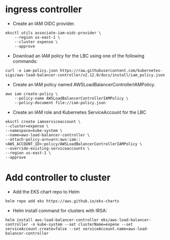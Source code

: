 # ingress controller

* Create an IAM OIDC provider.

```
eksctl utils associate-iam-oidc-provider \
    --region us-east-1 \
    --cluster expense \
    --approve
```

* Download an IAM policy for the LBC using one of the following commands:

```
curl -o iam-policy.json https://raw.githubusercontent.com/kubernetes-sigs/aws-load-balancer-controller/v2.12.0/docs/install/iam_policy.json
```

* Create an IAM policy named AWSLoadBalancerControllerIAMPolicy.

```
aws iam create-policy \
    --policy-name AWSLoadBalancerControllerIAMPolicy \
    --policy-document file://iam-policy.json
```

* Create an IAM role and Kubernetes ServiceAccount for the LBC

```
eksctl create iamserviceaccount \
--cluster=expense \
--namespace=kube-system \
--name=aws-load-balancer-controller \
--attach-policy-arn=arn:aws:iam::<AWS_ACCOUNT_ID>:policy/AWSLoadBalancerControllerIAMPolicy \
--override-existing-serviceaccounts \
--region us-east-1 \
--approve
```

# Add controller to cluster

* Add the EKS chart repo to Helm
```
helm repo add eks https://aws.github.io/eks-charts
```

* Helm install command for clusters with IRSA:

```
helm install aws-load-balancer-controller eks/aws-load-balancer-controller -n kube-system --set clusterName=expene --set serviceAccount.create=false --set serviceAccount.name=aws-load-balancer-controller
```
